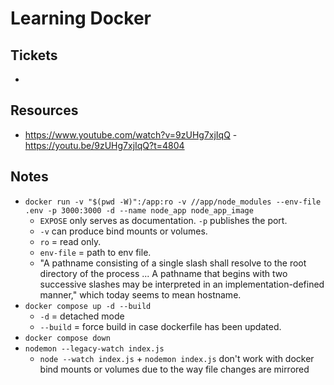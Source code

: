 # Learning Docker

## Tickets
- 

## Resources
- https://www.youtube.com/watch?v=9zUHg7xjIqQ - https://youtu.be/9zUHg7xjIqQ?t=4804

## Notes
- ```docker run -v "$(pwd -W)":/app:ro -v //app/node_modules --env-file .env -p 3000:3000 -d --name node_app node_app_image``` 
    - ```EXPOSE``` only serves as documentation. ```-p``` publishes the port. 
    - ```-v``` can produce bind mounts or volumes.
    - ```ro``` = read only.
    - ```env-file``` = path to env file.
    - "A pathname consisting of a single slash shall resolve to the root directory of the process ... A pathname that begins with two successive slashes may be interpreted in an implementation-defined manner," which today seems to mean hostname. 
- ```docker compose up -d --build```
    - ```-d``` = detached mode 
    - ```--build``` = force build in case dockerfile has been updated. 
- ```docker compose down```
- ```nodemon --legacy-watch index.js```
    - ```node --watch index.js``` + ```nodemon index.js``` don't work with docker bind mounts or volumes due to the way file changes are mirrored
